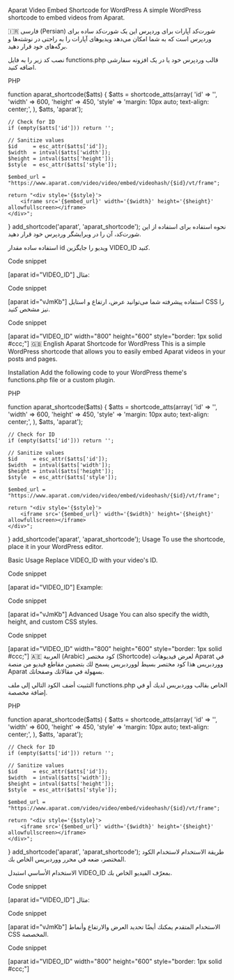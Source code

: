 Aparat Video Embed Shortcode for WordPress
A simple WordPress shortcode to embed videos from Aparat.

🇮🇷 فارسی (Persian)
شورت‌کد آپارات برای وردپرس
این یک شورت‌کد ساده برای وردپرس است که به شما امکان می‌دهد ویدیوهای آپارات را به راحتی در نوشته‌ها و برگه‌های خود قرار دهید.

نصب
کد زیر را به فایل functions.php قالب وردپرس خود یا در یک افزونه سفارشی اضافه کنید.

PHP

function aparat_shortcode($atts) {
    $atts = shortcode_atts(array(
        'id'     => '',
        'width'  => 600,
        'height' => 450,
        'style'  => 'margin: 10px auto; text-align: center;',
    ), $atts, 'aparat');

    // Check for ID
    if (empty($atts['id'])) return '';

    // Sanitize values
    $id     = esc_attr($atts['id']);
    $width  = intval($atts['width']);
    $height = intval($atts['height']);
    $style  = esc_attr($atts['style']);

    $embed_url = "https://www.aparat.com/video/video/embed/videohash/{$id}/vt/frame";

    return "<div style='{$style}'>
        <iframe src='{$embed_url}' width='{$width}' height='{$height}' allowfullscreen></iframe>
    </div>";
}
add_shortcode('aparat', 'aparat_shortcode');
نحوه استفاده
برای استفاده از این شورت‌کد، آن را در ویرایشگر وردپرس خود قرار دهید.

استفاده ساده
مقدار id ویدیو را جایگزین VIDEO_ID کنید.

Code snippet

[aparat id="VIDEO_ID"]
مثال:

Code snippet

[aparat id="vJmKb"]
استفاده پیشرفته
شما می‌توانید عرض، ارتفاع و استایل CSS را نیز مشخص کنید.

Code snippet

[aparat id="VIDEO_ID" width="800" height="600" style="border: 1px solid #ccc;"]
🇬🇧 English
Aparat Shortcode for WordPress
This is a simple WordPress shortcode that allows you to easily embed Aparat videos in your posts and pages.

Installation
Add the following code to your WordPress theme's functions.php file or a custom plugin.

PHP

function aparat_shortcode($atts) {
    $atts = shortcode_atts(array(
        'id'     => '',
        'width'  => 600,
        'height' => 450,
        'style'  => 'margin: 10px auto; text-align: center;',
    ), $atts, 'aparat');

    // Check for ID
    if (empty($atts['id'])) return '';

    // Sanitize values
    $id     = esc_attr($atts['id']);
    $width  = intval($atts['width']);
    $height = intval($atts['height']);
    $style  = esc_attr($atts['style']);

    $embed_url = "https://www.aparat.com/video/video/embed/videohash/{$id}/vt/frame";

    return "<div style='{$style}'>
        <iframe src='{$embed_url}' width='{$width}' height='{$height}' allowfullscreen></iframe>
    </div>";
}
add_shortcode('aparat', 'aparat_shortcode');
Usage
To use the shortcode, place it in your WordPress editor.

Basic Usage
Replace VIDEO_ID with your video's ID.

Code snippet

[aparat id="VIDEO_ID"]
Example:

Code snippet

[aparat id="vJmKb"]
Advanced Usage
You can also specify the width, height, and custom CSS styles.

Code snippet

[aparat id="VIDEO_ID" width="800" height="600" style="border: 1px solid #ccc;"]
🇦🇪 العربية (Arabic)
كود مختصر (Shortcode) لعرض فيديوهات Aparat في ووردبريس
هذا كود مختصر بسيط لووردبريس يسمح لك بتضمين مقاطع فيديو من منصة Aparat بسهولة في مقالاتك وصفحاتك.

التثبيت
أضف الكود التالي إلى ملف functions.php الخاص بقالب ووردبريس لديك أو في إضافة مخصصة.

PHP

function aparat_shortcode($atts) {
    $atts = shortcode_atts(array(
        'id'     => '',
        'width'  => 600,
        'height' => 450,
        'style'  => 'margin: 10px auto; text-align: center;',
    ), $atts, 'aparat');

    // Check for ID
    if (empty($atts['id'])) return '';

    // Sanitize values
    $id     = esc_attr($atts['id']);
    $width  = intval($atts['width']);
    $height = intval($atts['height']);
    $style  = esc_attr($atts['style']);

    $embed_url = "https://www.aparat.com/video/video/embed/videohash/{$id}/vt/frame";

    return "<div style='{$style}'>
        <iframe src='{$embed_url}' width='{$width}' height='{$height}' allowfullscreen></iframe>
    </div>";
}
add_shortcode('aparat', 'aparat_shortcode');
طريقة الاستخدام
لاستخدام الكود المختصر، ضعه في محرر ووردبريس الخاص بك.

الاستخدام الأساسي
استبدل VIDEO_ID بمعرّف الفيديو الخاص بك.

Code snippet

[aparat id="VIDEO_ID"]
مثال:

Code snippet

[aparat id="vJmKb"]
الاستخدام المتقدم
يمكنك أيضًا تحديد العرض والارتفاع وأنماط CSS المخصصة.

Code snippet

[aparat id="VIDEO_ID" width="800" height="600" style="border: 1px solid #ccc;"]
